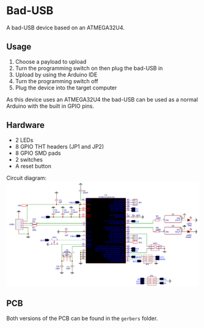 # Bad-USB

A bad-USB device based on an ATMEGA32U4.

## Usage

1. Choose a payload to upload
2. Turn the programming switch on then plug the bad-USB	in
3. Upload by using the Arduino IDE
4. Turn the programming switch off
5. Plug the device into the target computer

As this device uses an ATMEGA32U4 the bad-USB can be used as a normal Arduino with the built in GPIO pins.

## Hardware

- 2 LEDs
- 8 GPIO THT headers (JP1 and JP2)
- 8 GPIO SMD pads
- 2 switches
- A reset button

Circuit diagram:  
![schematic](schematic.svg)

## PCB

Both versions of the PCB can be found in the `gerbers` folder.
